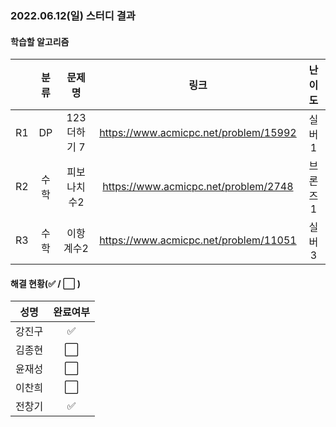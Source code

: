 ### 2022.06.12(일) 스터디 결과

#### 학습할 알고리즘

|      | 분류 |    문제명    |                 링크                  | 난이도  |
| :--: | :--: | :----------: | :-----------------------------------: | :-----: |
|  R1  |  DP  | 123더하기 7  | https://www.acmicpc.net/problem/15992 |  실버1  |
|  R2  | 수학 | 피보나치 수2 | https://www.acmicpc.net/problem/2748  | 브론즈1 |
|  R3  | 수학 |  이항 계수2  | https://www.acmicpc.net/problem/11051 |  실버3  |

#### 해결 현황(:white_check_mark: / :white_large_square:  )

|  성명  |       완료여부       |
| :----: | :------------------: |
| 강진구 |  :white_check_mark:  |
| 김종현 | :white_large_square: |
| 윤재성 | :white_large_square: |
| 이찬희 | :white_large_square: |
| 전창기 |  :white_check_mark:  |

